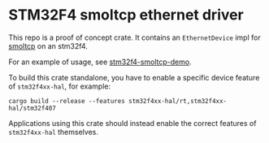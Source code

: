 # STM32F4 smoltcp ethernet driver

This repo is a proof of concept crate. It contains an `EthernetDevice` impl
for [smoltcp](https://github.com/m-labs/smoltcp) on an stm32f4.

For an example of usage, see [stm32f4-smoltcp-demo](https://github.com/adamgreig/stm32f4-smoltcp-demo).

To build this crate standalone, you have to enable a specific device feature of
`stm32f4xx-hal`, for example:

```
cargo build --release --features stm32f4xx-hal/rt,stm32f4xx-hal/stm32f407
```

Applications using this crate should instead enable the correct features of
`stm32f4xx-hal` themselves.
